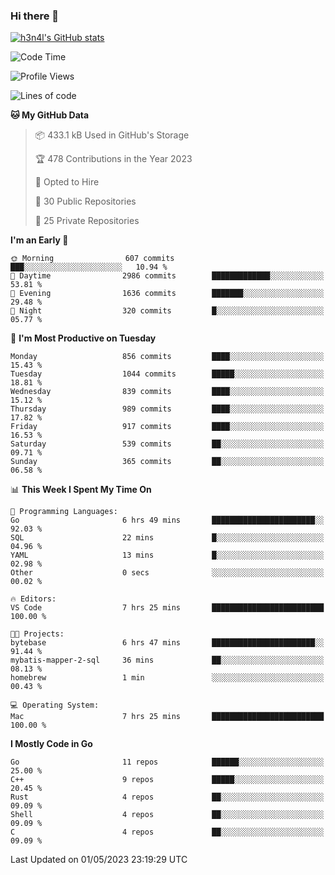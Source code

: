 ### Hi there 👋

[![h3n4l's GitHub stats](https://github-readme-stats.vercel.app/api?username=h3n4l&count_private=true&show_icons=true&theme=radical)](https://github.com/h3n4l/github-readme-stats)

<!--START_SECTION:waka-->
![Code Time](http://img.shields.io/badge/Code%20Time-1%2C190%20hrs%2016%20mins-blue)

![Profile Views](http://img.shields.io/badge/Profile%20Views-4-blue)

![Lines of code](https://img.shields.io/badge/From%20Hello%20World%20I%27ve%20Written-2.9%20million%20lines%20of%20code-blue)

**🐱 My GitHub Data** 

> 📦 433.1 kB Used in GitHub's Storage 
 > 
> 🏆 478 Contributions in the Year 2023
 > 
> 💼 Opted to Hire
 > 
> 📜 30 Public Repositories 
 > 
> 🔑 25 Private Repositories 
 > 
**I'm an Early 🐤** 

```text
🌞 Morning                607 commits         ███░░░░░░░░░░░░░░░░░░░░░░   10.94 % 
🌆 Daytime                2986 commits        █████████████░░░░░░░░░░░░   53.81 % 
🌃 Evening                1636 commits        ███████░░░░░░░░░░░░░░░░░░   29.48 % 
🌙 Night                  320 commits         █░░░░░░░░░░░░░░░░░░░░░░░░   05.77 % 
```
📅 **I'm Most Productive on Tuesday** 

```text
Monday                   856 commits         ████░░░░░░░░░░░░░░░░░░░░░   15.43 % 
Tuesday                  1044 commits        █████░░░░░░░░░░░░░░░░░░░░   18.81 % 
Wednesday                839 commits         ████░░░░░░░░░░░░░░░░░░░░░   15.12 % 
Thursday                 989 commits         ████░░░░░░░░░░░░░░░░░░░░░   17.82 % 
Friday                   917 commits         ████░░░░░░░░░░░░░░░░░░░░░   16.53 % 
Saturday                 539 commits         ██░░░░░░░░░░░░░░░░░░░░░░░   09.71 % 
Sunday                   365 commits         ██░░░░░░░░░░░░░░░░░░░░░░░   06.58 % 
```


📊 **This Week I Spent My Time On** 

```text
💬 Programming Languages: 
Go                       6 hrs 49 mins       ███████████████████████░░   92.03 % 
SQL                      22 mins             █░░░░░░░░░░░░░░░░░░░░░░░░   04.96 % 
YAML                     13 mins             █░░░░░░░░░░░░░░░░░░░░░░░░   02.98 % 
Other                    0 secs              ░░░░░░░░░░░░░░░░░░░░░░░░░   00.02 % 

🔥 Editors: 
VS Code                  7 hrs 25 mins       █████████████████████████   100.00 % 

🐱‍💻 Projects: 
bytebase                 6 hrs 47 mins       ███████████████████████░░   91.44 % 
mybatis-mapper-2-sql     36 mins             ██░░░░░░░░░░░░░░░░░░░░░░░   08.13 % 
homebrew                 1 min               ░░░░░░░░░░░░░░░░░░░░░░░░░   00.43 % 

💻 Operating System: 
Mac                      7 hrs 25 mins       █████████████████████████   100.00 % 
```

**I Mostly Code in Go** 

```text
Go                       11 repos            ██████░░░░░░░░░░░░░░░░░░░   25.00 % 
C++                      9 repos             █████░░░░░░░░░░░░░░░░░░░░   20.45 % 
Rust                     4 repos             ██░░░░░░░░░░░░░░░░░░░░░░░   09.09 % 
Shell                    4 repos             ██░░░░░░░░░░░░░░░░░░░░░░░   09.09 % 
C                        4 repos             ██░░░░░░░░░░░░░░░░░░░░░░░   09.09 % 
```




 Last Updated on 01/05/2023 23:19:29 UTC
<!--END_SECTION:waka-->

